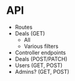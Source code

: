 # API
- Routes
- Deals (GET)
  - All
  - Various filters
- Controller endpoints
- Deals (POST/PATCH)
- Users (GET, POST)
- Admins? (GET, POST)
